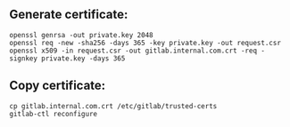 ## Generate certificate:
```
openssl genrsa -out private.key 2048
openssl req -new -sha256 -days 365 -key private.key -out request.csr
openssl x509 -in request.csr -out gitlab.internal.com.crt -req -signkey private.key -days 365
```
## Copy certificate:
```
cp gitlab.internal.com.crt /etc/gitlab/trusted-certs
gitlab-ctl reconfigure
```
